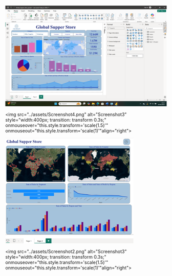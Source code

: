 

![Alt text for accessibility](../assets/Screenshot1.png) 

<img src="../assets/Screenshot4.png"  alt="Screenshot3" style="width:400px; transition: transform 0.3s;" onmouseover="this.style.transform='scale(1.5)'" onmouseout="this.style.transform='scale(1)'"align="right">

<img src="../assets/Screenshot3.png"  alt="Screenshot3" style="width:400px; transition: transform 0.3s;" onmouseover="this.style.transform='scale(1.5)'" onmouseout="this.style.transform='scale(1)'">

<img src="../assets/Screenshot2.png"  alt="Screenshot3" style="width:400px; transition: transform 0.3s;" onmouseover="this.style.transform='scale(1.5)'" onmouseout="this.style.transform='scale(1)'"align="right">
